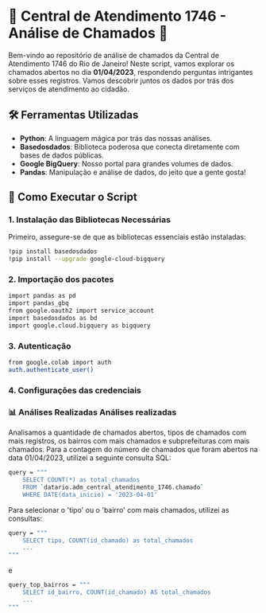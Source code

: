 # 🚨 Central de Atendimento 1746 - Análise de Chamados 🚨

Bem-vindo ao repositório de análise de chamados da Central de Atendimento 1746 do Rio de Janeiro! Neste script, vamos explorar os chamados abertos no dia **01/04/2023**, respondendo perguntas intrigantes sobre esses registros. Vamos descobrir juntos os dados por trás dos serviços de atendimento ao cidadão.

## 🛠️ Ferramentas Utilizadas

- **Python**: A linguagem mágica por trás das nossas análises.
- **Basedosdados**: Biblioteca poderosa que conecta diretamente com bases de dados públicas.
- **Google BigQuery**: Nosso portal para grandes volumes de dados.
- **Pandas**: Manipulação e análise de dados, do jeito que a gente gosta!

## 🚀 Como Executar o Script

### 1. Instalação das Bibliotecas Necessárias
Primeiro, assegure-se de que as bibliotecas essenciais estão instaladas:

```bash
!pip install basedosdados
!pip install --upgrade google-cloud-bigquery
```
### 2. Importação dos pacotes
```bash
import pandas as pd
import pandas_gbq
from google.oauth2 import service_account
import basedosdados as bd
import google.cloud.bigquery as bigquery
```
### 3. Autenticação
```bash
from google.colab import auth
auth.authenticate_user()
```
### 4. Configurações das credenciais

### 📊 Análises Realizadas Análises realizadas
Analisamos a quantidade de chamados abertos, tipos de chamados com mais registros, os bairros com mais chamados e subprefeituras com mais chamados. 
Para a contagem do número de chamados que foram abertos na data 01/04/2023, utilizei a seguinte consulta SQL:
```bash
query = """
    SELECT COUNT(*) as total_chamados
    FROM `datario.adm_central_atendimento_1746.chamado`
    WHERE DATE(data_inicio) = '2023-04-01'
```
Para selecionar o 'tipo' ou o 'bairro' com mais chamados, utilizei as consultas:
```bash
query = """
    SELECT tipo, COUNT(id_chamado) as total_chamados
    ...
"""
```
e
```bash
query_top_bairros = """
    SELECT id_bairro, COUNT(id_chamado) AS total_chamados
    ...
"""
```



